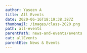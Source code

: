 ```yaml
---
author: Yaseen A
title: All Events
date: 2020-06-16T18:19:38.387Z
thumbnail: /images/class-2020.png
path: all-events
parentPath: news-and-events/events
cat: allEvents
parentEle: News & Events
---
```

